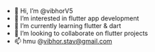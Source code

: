 - 👋 Hi, I’m @vibhorV5
- 👀 I’m interested in flutter app development
- 🌱 I’m currently learning flutter & dart
- 💞️ I’m looking to collaborate on flutter projects 
- 📫 hmu @vibhor.stav@gmail.com

<!---
vibhorV5/vibhorV5 is a ✨ special ✨ repository because its `README.md` (this file) appears on your GitHub profile.
You can click the Preview link to take a look at your changes.
--->
